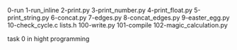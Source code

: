 0-run
1-run_inline
2-print.py
3-print_number.py
4-print_float.py
5-print_string.py
6-concat.py
7-edges.py
8-concat_edges.py
9-easter_egg.py
10-check_cycle.c
lists.h
100-write.py
101-compile
102-magic_calculation.py

task 0 in hight programming

